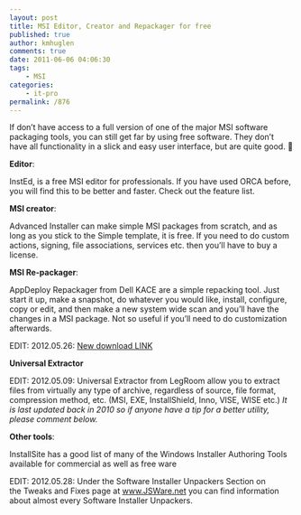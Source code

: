 ```yaml
---
layout: post
title: MSI Editor, Creator and Repackager for free
published: true
author: kmhuglen
comments: true
date: 2011-06-06 04:06:30
tags:
    - MSI
categories:
    - it-pro
permalink: /876
---
```

If don&#8217;t have access to a full version of one of the major MSI software packaging tools, you can still get far by using free software. They don&#8217;t have all functionality in a slick and easy user interface, but are quite good. 🙂

**Editor**:
  
InstEd, is a free MSI editor for professionals. If you have used ORCA before, you will find this to be better and faster. Check out the feature list.

**MSI creator**:
  
Advanced Installer can make simple MSI packages from scratch, and as long as you stick to the Simple template, it is free. If you need to do custom actions, signing, file associations, services etc. then you&#8217;ll have to buy a license.

**MSI Re-packager**:

AppDeploy Repackager from Dell KACE are a simple repacking tool. Just start it up, make a snapshot, do whatever you would like, install, configure, copy or edit, and then make a new system wide scan and you&#8217;ll have the changes in a MSI package. Not so useful if you&#8217;ll need to do customization afterwards.

EDIT: 2012.05.26: [New download LINK][1]

**Universal Extractor**

EDIT: 2012.05.09: Universal Extractor from LegRoom allow you to extract files from virtually any type of archive, regardless of source, file format, compression method, etc. (MSI, EXE, InstallShield, Inno, VISE, WISE etc.) _It is last updated back in 2010 so if anyone have a tip for a better utility, please comment below._

**Other tools**:
  
InstallSite has a good list of many of the Windows Installer Authoring Tools available for commercial as well as free ware

EDIT: 2012.05.28: Under the Software Installer Unpackers Section on the Tweaks and Fixes page at www.JSWare.net you can find information about almost every Software Installer Unpackers.

 [1]: http://www.itninja.com/media/downloads/appdeploy-repackager.msi